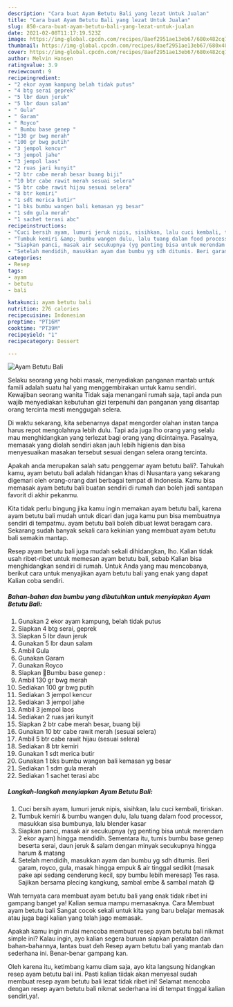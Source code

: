 ```yaml
---
description: "Cara buat Ayam Betutu Bali yang lezat Untuk Jualan"
title: "Cara buat Ayam Betutu Bali yang lezat Untuk Jualan"
slug: 850-cara-buat-ayam-betutu-bali-yang-lezat-untuk-jualan
date: 2021-02-08T11:17:19.523Z
image: https://img-global.cpcdn.com/recipes/8aef2951ae13eb67/680x482cq70/ayam-betutu-bali-foto-resep-utama.jpg
thumbnail: https://img-global.cpcdn.com/recipes/8aef2951ae13eb67/680x482cq70/ayam-betutu-bali-foto-resep-utama.jpg
cover: https://img-global.cpcdn.com/recipes/8aef2951ae13eb67/680x482cq70/ayam-betutu-bali-foto-resep-utama.jpg
author: Melvin Hansen
ratingvalue: 3.9
reviewcount: 9
recipeingredient:
- "2 ekor ayam kampung belah tidak putus"
- "4 btg serai geprek"
- "5 lbr daun jeruk"
- "5 lbr daun salam"
- " Gula"
- " Garam"
- " Royco"
- " Bumbu base genep "
- "130 gr bwg merah"
- "100 gr bwg putih"
- "3 jempol kencur"
- "3 jempol jahe"
- "3 jempol laos"
- "2 ruas jari kunyit"
- "2 btr cabe merah besar buang biji"
- "10 btr cabe rawit merah sesuai selera"
- "5 btr cabe rawit hijau sesuai selera"
- "8 btr kemiri"
- "1 sdt merica butir"
- "1 bks bumbu wangen bali kemasan yg besar"
- "1 sdm gula merah"
- "1 sachet terasi abc"
recipeinstructions:
- "Cuci bersih ayam, lumuri jeruk nipis, sisihkan, lalu cuci kembali, tiriskan."
- "Tumbuk kemiri &amp; bumbu wangen dulu, lalu tuang dalam food processor, masukkan sisa bumbunya, lalu blender kasar"
- "Siapkan panci, masak air secukupnya (yg penting bisa untuk merendam 2 ekor ayam) hingga mendidih. Sementara itu, tumis bumbu base genep beserta serai, daun jeruk &amp; salam dengan minyak secukupnya hingga harum &amp; matang"
- "Setelah mendidih, masukkan ayam dan bumbu yg sdh ditumis. Beri garam, royco, gula, masak hingga empuk &amp; air tinggal sedikit (masak pake api sedang cenderung kecil, spy bumbu lebih meresap) Tes rasa. Sajikan bersama plecing kangkung, sambal embe &amp; sambal matah 😋"
categories:
- Resep
tags:
- ayam
- betutu
- bali

katakunci: ayam betutu bali 
nutrition: 276 calories
recipecuisine: Indonesian
preptime: "PT16M"
cooktime: "PT39M"
recipeyield: "1"
recipecategory: Dessert

---
```



![Ayam Betutu Bali](https://img-global.cpcdn.com/recipes/8aef2951ae13eb67/680x482cq70/ayam-betutu-bali-foto-resep-utama.jpg)

Selaku seorang yang hobi masak, menyediakan panganan mantab untuk famili adalah suatu hal yang menggembirakan untuk kamu sendiri. Kewajiban seorang  wanita Tidak saja menangani rumah saja, tapi anda pun wajib menyediakan kebutuhan gizi terpenuhi dan panganan yang disantap orang tercinta mesti menggugah selera.

Di waktu  sekarang, kita sebenarnya dapat mengorder olahan instan tanpa harus repot mengolahnya lebih dulu. Tapi ada juga lho orang yang selalu mau menghidangkan yang terlezat bagi orang yang dicintainya. Pasalnya, memasak yang diolah sendiri akan jauh lebih higienis dan bisa menyesuaikan masakan tersebut sesuai dengan selera orang tercinta. 



Apakah anda merupakan salah satu penggemar ayam betutu bali?. Tahukah kamu, ayam betutu bali adalah hidangan khas di Nusantara yang sekarang digemari oleh orang-orang dari berbagai tempat di Indonesia. Kamu bisa memasak ayam betutu bali buatan sendiri di rumah dan boleh jadi santapan favorit di akhir pekanmu.

Kita tidak perlu bingung jika kamu ingin memakan ayam betutu bali, karena ayam betutu bali mudah untuk dicari dan juga kamu pun bisa membuatnya sendiri di tempatmu. ayam betutu bali boleh dibuat lewat beragam cara. Sekarang sudah banyak sekali cara kekinian yang membuat ayam betutu bali semakin mantap.

Resep ayam betutu bali juga mudah sekali dihidangkan, lho. Kalian tidak usah ribet-ribet untuk memesan ayam betutu bali, sebab Kalian bisa menghidangkan sendiri di rumah. Untuk Anda yang mau mencobanya, berikut cara untuk menyajikan ayam betutu bali yang enak yang dapat Kalian coba sendiri.

<!--inarticleads1-->

##### Bahan-bahan dan bumbu yang dibutuhkan untuk menyiapkan Ayam Betutu Bali:

1. Gunakan 2 ekor ayam kampung, belah tidak putus
1. Siapkan 4 btg serai, geprek
1. Siapkan 5 lbr daun jeruk
1. Gunakan 5 lbr daun salam
1. Ambil  Gula
1. Gunakan  Garam
1. Gunakan  Royco
1. Siapkan  🌸Bumbu base genep :
1. Ambil 130 gr bwg merah
1. Sediakan 100 gr bwg putih
1. Sediakan 3 jempol kencur
1. Sediakan 3 jempol jahe
1. Ambil 3 jempol laos
1. Sediakan 2 ruas jari kunyit
1. Siapkan 2 btr cabe merah besar, buang biji
1. Gunakan 10 btr cabe rawit merah (sesuai selera)
1. Ambil 5 btr cabe rawit hijau (sesuai selera)
1. Sediakan 8 btr kemiri
1. Gunakan 1 sdt merica butir
1. Gunakan 1 bks bumbu wangen bali kemasan yg besar
1. Sediakan 1 sdm gula merah
1. Sediakan 1 sachet terasi abc




<!--inarticleads2-->

##### Langkah-langkah menyiapkan Ayam Betutu Bali:

1. Cuci bersih ayam, lumuri jeruk nipis, sisihkan, lalu cuci kembali, tiriskan.
1. Tumbuk kemiri &amp; bumbu wangen dulu, lalu tuang dalam food processor, masukkan sisa bumbunya, lalu blender kasar
1. Siapkan panci, masak air secukupnya (yg penting bisa untuk merendam 2 ekor ayam) hingga mendidih. Sementara itu, tumis bumbu base genep beserta serai, daun jeruk &amp; salam dengan minyak secukupnya hingga harum &amp; matang
1. Setelah mendidih, masukkan ayam dan bumbu yg sdh ditumis. Beri garam, royco, gula, masak hingga empuk &amp; air tinggal sedikit (masak pake api sedang cenderung kecil, spy bumbu lebih meresap) Tes rasa. Sajikan bersama plecing kangkung, sambal embe &amp; sambal matah 😋




Wah ternyata cara membuat ayam betutu bali yang enak tidak ribet ini gampang banget ya! Kalian semua mampu memasaknya. Cara Membuat ayam betutu bali Sangat cocok sekali untuk kita yang baru belajar memasak atau juga bagi kalian yang telah jago memasak.

Apakah kamu ingin mulai mencoba membuat resep ayam betutu bali nikmat simple ini? Kalau ingin, ayo kalian segera buruan siapkan peralatan dan bahan-bahannya, lantas buat deh Resep ayam betutu bali yang mantab dan sederhana ini. Benar-benar gampang kan. 

Oleh karena itu, ketimbang kamu diam saja, ayo kita langsung hidangkan resep ayam betutu bali ini. Pasti kalian tiidak akan menyesal sudah membuat resep ayam betutu bali lezat tidak ribet ini! Selamat mencoba dengan resep ayam betutu bali nikmat sederhana ini di tempat tinggal kalian sendiri,ya!.

